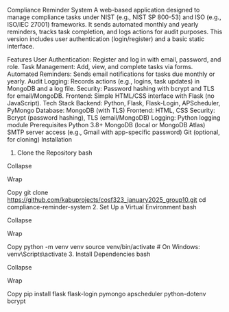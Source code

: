 Compliance Reminder System
A web-based application designed to manage compliance tasks under NIST (e.g., NIST SP 800-53) and ISO (e.g., ISO/IEC 27001) frameworks. It sends automated monthly and yearly reminders, tracks task completion, and logs actions for audit purposes. This version includes user authentication (login/register) and a basic static interface.

Features
User Authentication: Register and log in with email, password, and role.
Task Management: Add, view, and complete tasks via forms.
Automated Reminders: Sends email notifications for tasks due monthly or yearly.
Audit Logging: Records actions (e.g., logins, task updates) in MongoDB and a log file.
Security: Password hashing with bcrypt and TLS for email/MongoDB.
Frontend: Simple HTML/CSS interface with Flask (no JavaScript).
Tech Stack
Backend: Python, Flask, Flask-Login, APScheduler, PyMongo
Database: MongoDB (with TLS)
Frontend: HTML, CSS
Security: Bcrypt (password hashing), TLS (email/MongoDB)
Logging: Python logging module
Prerequisites
Python 3.8+
MongoDB (local or MongoDB Atlas)
SMTP server access (e.g., Gmail with app-specific password)
Git (optional, for cloning)
Installation
1. Clone the Repository
bash

Collapse

Wrap

Copy
git clone https://github.com/kabuprojects/cosf323_january2025_group10.git
cd compliance-reminder-system
2. Set Up a Virtual Environment
bash

Collapse

Wrap

Copy
python -m venv venv
source venv/bin/activate  # On Windows: venv\Scripts\activate
3. Install Dependencies
bash

Collapse

Wrap

Copy
pip install flask flask-login pymongo apscheduler python-dotenv bcrypt